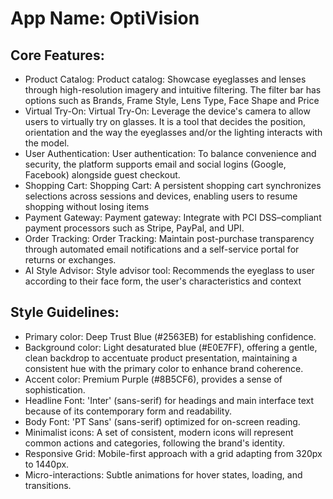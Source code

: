 # **App Name**: OptiVision

## Core Features:

- Product Catalog: Product catalog: Showcase eyeglasses and lenses through high-resolution imagery and intuitive filtering. The filter bar has options such as Brands, Frame Style, Lens Type, Face Shape and Price
- Virtual Try-On: Virtual Try-On: Leverage the device's camera to allow users to virtually try on glasses.  It is a tool that decides the position, orientation and the way the eyeglasses and/or the lighting interacts with the model.
- User Authentication: User authentication: To balance convenience and security, the platform supports email and social logins (Google, Facebook) alongside guest checkout.
- Shopping Cart: Shopping Cart:  A persistent shopping cart synchronizes selections across sessions and devices, enabling users to resume shopping without losing items
- Payment Gateway: Payment gateway: Integrate with PCI DSS–compliant payment processors such as Stripe, PayPal, and UPI.
- Order Tracking: Order Tracking: Maintain post-purchase transparency through automated email notifications and a self-service portal for returns or exchanges.
- AI Style Advisor: Style advisor tool: Recommends the eyeglass to user according to their face form, the user's characteristics and context

## Style Guidelines:

- Primary color: Deep Trust Blue (#2563EB) for establishing confidence.
- Background color: Light desaturated blue (#E0E7FF), offering a gentle, clean backdrop to accentuate product presentation, maintaining a consistent hue with the primary color to enhance brand coherence.
- Accent color: Premium Purple (#8B5CF6), provides a sense of sophistication.
- Headline Font: 'Inter' (sans-serif) for headings and main interface text because of its contemporary form and readability.
- Body Font: 'PT Sans' (sans-serif) optimized for on-screen reading.
- Minimalist icons: A set of consistent, modern icons will represent common actions and categories, following the brand's identity.
- Responsive Grid: Mobile-first approach with a grid adapting from 320px to 1440px.
- Micro-interactions: Subtle animations for hover states, loading, and transitions.
